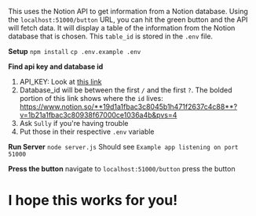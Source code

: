 This uses the Notion API to get information from a Notion database. 
Using the `localhost:51000/button` URL, you can hit the green button and the API will fetch data. It will display a table of the information from the Notion database that is chosen. This `table_id` is stored in the `.env` file.

**Setup**
`npm install`
`cp .env.example .env`

**Find api key and database id**
1. API_KEY: Look at [this link](https://developers.notion.com/docs/create-a-notion-integration#getting-started)
2. Database_id will be between the first `/` and the first `?`. The bolded portion of this link shows where the `id` lives: https://www.notion.so/**19d1a1fbac3c8045b1h471f2637c4c88**?v=1b21a1fbac3c80938f67000ce1036a4b&pvs=4
3. Ask `Sully` if you're having trouble
4. Put those in their respective `.env` variable

**Run Server**
`node server.js`
Should see `Example app listening on port 51000`

**Press the button**
navigate to `localhost:51000/button`
press the button

# I hope this works for you!
